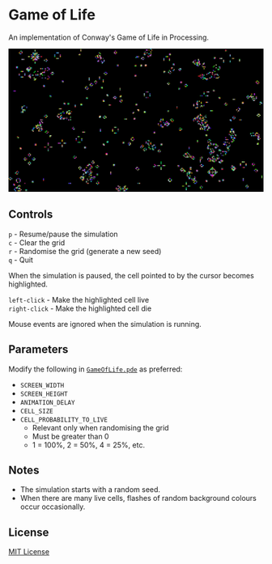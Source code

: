 # Game of Life
An implementation of Conway's Game of Life in Processing.

![Screenshot of GameOfLife](https://github.com/adeijosol/GameOfLife/raw/master/screenshot.png)

## Controls
`p` - Resume/pause the simulation  
`c` - Clear the grid  
`r` - Randomise the grid (generate a new seed)  
`q` - Quit

When the simulation is paused, the cell pointed to by the cursor becomes highlighted.

`left-click` - Make the highlighted cell live  
`right-click` - Make the highlighted cell die

Mouse events are ignored when the simulation is running.

## Parameters
Modify the following in [`GameOfLife.pde`](https://github.com/adeijosol/GameOfLife/raw/master/GameOfLife.pde) as preferred:
- `SCREEN_WIDTH`
- `SCREEN_HEIGHT`
- `ANIMATION_DELAY`
- `CELL_SIZE`
- `CELL_PROBABILITY_TO_LIVE`
  - Relevant only when randomising the grid
  - Must be greater than 0
  - 1 = 100%, 2 = 50%, 4 = 25%, etc.

## Notes
- The simulation starts with a random seed.
- When there are many live cells, flashes of random background colours occur occasionally.

## License
[MIT License](https://github.com/adeijosol/GameOfLife/raw/master/LICENSE)
